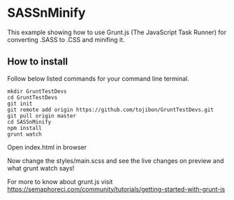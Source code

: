 # SASSnMinify

This example showing how to use Grunt.js (The JavaScript Task Runner) for converting .SASS to .CSS and minifing it.

## How to install
Follow below listed commands for your command line terminal.

```
mkdir GruntTestDevs
cd GruntTestDevs
git init
git remote add origin https://github.com/tojibon/GruntTestDevs.git
git pull origin master
cd SASSnMinify
npm install
grunt watch
```

Open index.html in browser

Now change the styles/main.scss and see the live changes on preview and what grunt watch says!

For more to know about grunt.js visit https://semaphoreci.com/community/tutorials/getting-started-with-grunt-js
